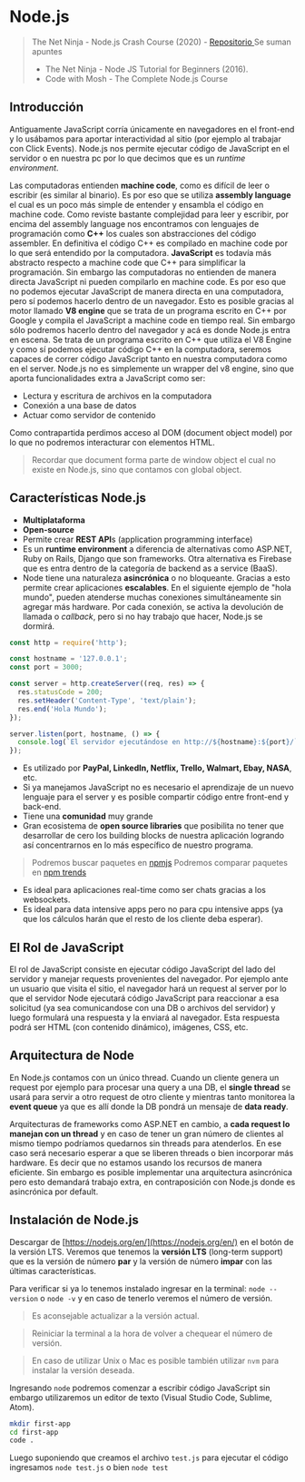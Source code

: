 # Node.js
>The Net Ninja - Node.js Crash Course (2020) - [Repositorio ](https://github.com/iamshaunjp/node-crash-course)
>Se suman apuntes
>* The Net Ninja - Node JS Tutorial for Beginners (2016).
>* Code with Mosh - The Complete Node.js Course 

## Introducción
Antiguamente JavaScript corría únicamente en navegadores en el front-end y lo usábamos para aportar interactividad al sitio (por ejemplo al trabajar con Click Events). Node.js nos permite ejecutar código de JavaScript en el servidor o en nuestra pc por lo que decimos que es un _runtime environment_.

Las computadoras entienden **machine code**, como es difícil de leer o escribir (es similar al binario). Es por eso que se utiliza **assembly language** el cual es un poco más simple de entender y ensambla el código en machine code. Como reviste bastante complejidad para leer y escribir, por encima del assembly language nos encontramos con lenguajes de programación como **C++** los cuales son abstracciones del código assembler. En definitiva el código C++ es compilado en machine code por lo que será entendido por la computadora. **JavaScript** es todavía más abstracto respecto a machine code que C++ para simplificar la programación. Sin embargo las computadoras no entienden de manera directa JavaScript ni pueden compilarlo en machine code. Es por eso que no podemos ejecutar JavaScript de manera directa en una computadora, pero sí podemos hacerlo dentro de un navegador. Esto es posible gracias al motor llamado **V8 engine** que se trata de un programa escrito en C++ por Google y compila el JavaScript a machine code en tiempo real. Sin embargo sólo podremos hacerlo dentro del navegador y acá es donde Node.js entra en escena. Se trata de un programa escrito en C++ que utiliza el V8 Engine y como sí podemos ejecutar código C++ en la computadora, seremos capaces de correr código JavaScript tanto en nuestra computadora como en el server.
Node.js no es simplemente un wrapper del v8 engine, sino que aporta funcionalidades extra a JavaScript como ser:
* Lectura y escritura de archivos en la computadora
* Conexión a una base de datos
* Actuar como servidor de contenido

Como contrapartida perdimos acceso al DOM (document object model) por lo que no podremos interacturar con elementos HTML. 
> Recordar que document forma parte de window object el cual no existe en Node.js, sino que contamos con global object.

## Características Node.js
* **Multiplataforma**
* **Open-source**
* Permite crear **REST API**s (application programming interface) 
* Es un **runtime environment** a diferencia de alternativas como ASP.NET, Ruby on Rails, Django que son frameworks. Otra alternativa es Firebase que es entra dentro de la categoría de backend as a service (BaaS).
* Node tiene una naturaleza **asincrónica** o no bloqueante. Gracias a esto permite crear aplicaciones **escalables**. En el siguiente ejemplo de "hola mundo", pueden atenderse muchas conexiones simultáneamente sin agregar más hardware. Por cada conexión, se activa la devolución de llamada o _callback_, pero si no hay trabajo que hacer, Node.js se dormirá.
```javascript
const http = require('http');

const hostname = '127.0.0.1';
const port = 3000;

const server = http.createServer((req, res) => {
  res.statusCode = 200;
  res.setHeader('Content-Type', 'text/plain');
  res.end('Hola Mundo');
});

server.listen(port, hostname, () => {
  console.log(`El servidor ejecutándose en http://${hostname}:${port}/`);
});
```
* Es utilizado por **PayPal, LinkedIn, Netflix, Trello, Walmart, Ebay, NASA**, etc.
* Si ya manejamos JavaScript no es necesario el aprendizaje de un nuevo lenguaje para el server y es posible compartir código entre front-end y back-end.
* Tiene una **comunidad** muy grande
* Gran ecosistema de **open source libraries** que posibilita no tener que desarrollar de cero los building blocks de nuestra aplicación logrando así concentrarnos en lo más específico de nuestro programa.
> Podremos buscar paquetes en  [npmjs](https://www.npmjs.com/)
> Podremos comparar paquetes en [npm trends](https://www.npmtrends.com/) 
* Es ideal para aplicaciones real-time como ser chats gracias a los websockets.
* Es ideal para data intensive apps pero no para cpu intensive apps (ya que los cálculos harán que el resto de los cliente deba esperar).

## El Rol de JavaScript
El rol de JavaScript consiste en ejecutar código JavaScript del lado del servidor y manejar requests provenientes del navegador. Por ejemplo ante un usuario que visita el sitio, el navegador hará un request al server por lo que el servidor Node ejecutará código JavaScript para reaccionar a esa solicitud (ya sea comunicandose con una DB o archivos del servidor) y luego formulará una respuesta y la enviará al navegador. Esta respuesta podrá ser HTML (con contenido dinámico), imágenes, CSS, etc. 

## Arquitectura de Node
En Node.js contamos con un único thread. Cuando un cliente genera un request por ejemplo para procesar una query a una DB, el **single thread** se usará para servir a otro request de otro cliente y mientras tanto monitorea la **event queue** ya que es allí donde la DB pondrá un mensaje de **data ready**.

Arquitecturas de frameworks como ASP.NET en cambio, a **cada request lo manejan con un thread** y en caso de tener un gran número de clientes al mismo tiempo podríamos quedarnos sin threads para atenderlos. En ese caso será necesario esperar a que se liberen threads o bien incorporar más hardware. Es decir que no estamos usando los recursos de manera eficiente.
Sin embargo es posible implementar una arquitectura asincrónica pero esto demandará trabajo extra, en contraposición con Node.js donde es asincrónica por default.

## Instalación de Node.js
Descargar de [https://nodejs.org/en/](https://nodejs.org/en/) en el botón de la versión LTS.
Veremos que tenemos la **versión LTS** (long-term support) que es la versión de número **par** y la versión de número **impar** con las últimas características.

Para verificar si ya lo tenemos instalado ingresar en la terminal:
`node --version` o `node -v` y en caso de tenerlo veremos el número de versión.

> Es aconsejable actualizar a la versión actual.

> Reiniciar la terminal a la hora de volver a chequear el número de versión.

> En caso de utilizar Unix o Mac es posible también utilizar `nvm` para instalar la versión deseada.

Ingresando `node` podremos comenzar a escribir código JavaScript sin embargo utilizaremos un editor de texto (Visual Studio Code, Sublime, Atom).

```bash
mkdir first-app
cd first-app
code .
```
Luego suponiendo que creamos el archivo `test.js` para ejecutar el código ingresamos `node test.js` o bien `node test`